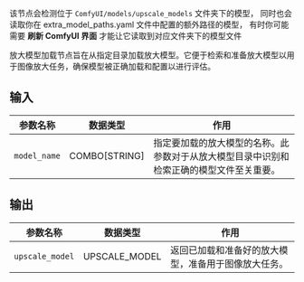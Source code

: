 该节点会检测位于 `ComfyUI/models/upscale_models` 文件夹下的模型，
同时也会读取你在 extra_model_paths.yaml 文件中配置的额外路径的模型，
有时你可能需要 **刷新 ComfyUI 界面** 才能让它读取到对应文件夹下的模型文件

放大模型加载节点旨在从指定目录加载放大模型。它便于检索和准备放大模型以用于图像放大任务，确保模型被正确加载和配置以进行评估。

## 输入

| 参数名称 | 数据类型 | 作用 |
| --- | --- | --- |
| `model_name` | COMBO[STRING] | 指定要加载的放大模型的名称。此参数对于从放大模型目录中识别和检索正确的模型文件至关重要。 |

## 输出

| 参数名称 | 数据类型 | 作用 |
| --- | --- | --- |
| `upscale_model` | UPSCALE_MODEL | 返回已加载和准备好的放大模型，准备用于图像放大任务。 |
